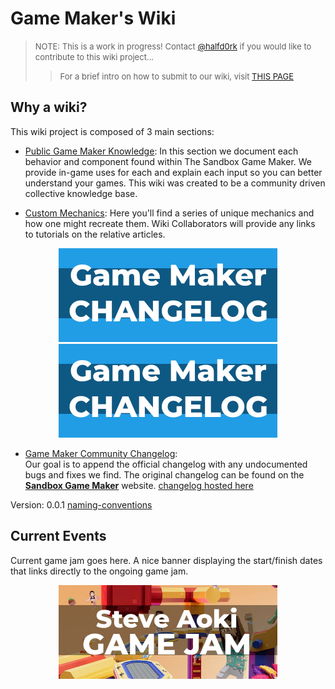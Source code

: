# Game Maker's Wiki

> <font size="2">NOTE: This is a work in progress! Contact [@halfd0rk](https://twitter.com/halfd0rk) if you would like to contribute to this wiki project...
>
>> For a brief intro on how to submit to our wiki, visit [THIS PAGE]()</font>

## Why a wiki?

This wiki project is composed of 3 main sections:

- [Public Game Maker Knowledge](https://github.com/Drassil/git-wiki-theme): In this section we document each behavior and component found within The Sandbox Game Maker. We provide in-game uses for each and explain each input so you can better understand your games. This wiki was created to be a community driven collective knowledge base.


- [Custom Mechanics](): Here you'll find a series of unique mechanics and how one might recreate them. Wiki Collaborators will provide any links to tutorials on the relative articles.

<p align=center> <td> <a href="https://www.sandbox.game/en/create/changelog/"><img src="/assets/game-maker-changelog.jpg" style="width:350px;height:150px;"></a> <td> <a href="https://www.sandbox.game/en/create/changelog/"><img src="/assets/game-maker-changelog.jpg" style="width:350px;height:150px;"></a>


- [Game Maker Community Changelog](https://www.sandbox.game/en/create/changelog/):\
 Our goal is to append the official changelog with any undocumented bugs and fixes we find. The original changelog can be found on the [**Sandbox Game Maker**](https://www.sandbox.game/en/create/changelog/) website. 
[changelog hosted here](gm-changelog)

Version: 0.0.1
[naming-conventions](https://gamemakers.wiki/naming-conventions)


## Current Events

Current game jam goes here. A nice banner displaying the start/finish dates that links directly to the ongoing game jam.
<p align=center><a href="https://medium.com/sandbox-game/steve-aoki-game-jam-results-118ab03f63e7"><img src="/assets/game-jam-banner.jpg" style="width:350px;height:150px;">